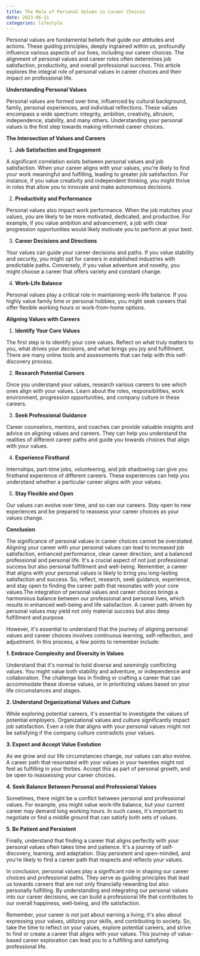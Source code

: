 ```yaml
---
title: The Role of Personal Values in Career Choices
date: 2023-06-21
categories: lifestyle
---
```

Personal values are fundamental beliefs that guide our attitudes and actions. These guiding principles, deeply ingrained within us, profoundly influence various aspects of our lives, including our career choices. The alignment of personal values and career roles often determines job satisfaction, productivity, and overall professional success. This article explores the integral role of personal values in career choices and their impact on professional life.

**Understanding Personal Values**

Personal values are formed over time, influenced by cultural background, family, personal experiences, and individual reflections. These values encompass a wide spectrum: integrity, ambition, creativity, altruism, independence, stability, and many others. Understanding your personal values is the first step towards making informed career choices.

**The Intersection of Values and Careers**

1. **Job Satisfaction and Engagement**

A significant correlation exists between personal values and job satisfaction. When your career aligns with your values, you're likely to find your work meaningful and fulfilling, leading to greater job satisfaction. For instance, if you value creativity and independent thinking, you might thrive in roles that allow you to innovate and make autonomous decisions.

2. **Productivity and Performance**

Personal values also impact work performance. When the job matches your values, you are likely to be more motivated, dedicated, and productive. For example, if you value ambition and advancement, a job with clear progression opportunities would likely motivate you to perform at your best.

3. **Career Decisions and Directions**

Your values can guide your career decisions and paths. If you value stability and security, you might opt for careers in established industries with predictable paths. Conversely, if you value adventure and novelty, you might choose a career that offers variety and constant change.

4. **Work-Life Balance**

Personal values play a critical role in maintaining work-life balance. If you highly value family time or personal hobbies, you might seek careers that offer flexible working hours or work-from-home options.

**Aligning Values with Careers**

1. **Identify Your Core Values**

The first step is to identify your core values. Reflect on what truly matters to you, what drives your decisions, and what brings you joy and fulfillment. There are many online tools and assessments that can help with this self-discovery process.

2. **Research Potential Careers**

Once you understand your values, research various careers to see which ones align with your values. Learn about the roles, responsibilities, work environment, progression opportunities, and company culture in these careers.

3. **Seek Professional Guidance**

Career counselors, mentors, and coaches can provide valuable insights and advice on aligning values and careers. They can help you understand the realities of different career paths and guide you towards choices that align with your values.

4. **Experience Firsthand**

Internships, part-time jobs, volunteering, and job shadowing can give you firsthand experience of different careers. These experiences can help you understand whether a particular career aligns with your values.

5. **Stay Flexible and Open**

Our values can evolve over time, and so can our careers. Stay open to new experiences and be prepared to reassess your career choices as your values change.

**Conclusion**

The significance of personal values in career choices cannot be overstated. Aligning your career with your personal values can lead to increased job satisfaction, enhanced performance, clear career direction, and a balanced professional and personal life. It's a crucial aspect of not just professional success but also personal fulfillment and well-being. Remember, a career that aligns with your personal values is likely to bring you long-lasting satisfaction and success. So, reflect, research, seek guidance, experience, and stay open to finding the career path that resonates with your core values.The integration of personal values and career choices brings a harmonious balance between our professional and personal lives, which results in enhanced well-being and life satisfaction. A career path driven by personal values may yield not only material success but also deep fulfillment and purpose.

However, it's essential to understand that the journey of aligning personal values and career choices involves continuous learning, self-reflection, and adjustment. In this process, a few points to remember include:

**1. Embrace Complexity and Diversity in Values**

Understand that it's normal to hold diverse and seemingly conflicting values. You might value both stability and adventure, or independence and collaboration. The challenge lies in finding or crafting a career that can accommodate these diverse values, or in prioritizing values based on your life circumstances and stages.

**2. Understand Organizational Values and Culture**

While exploring potential careers, it's essential to investigate the values of potential employers. Organizational values and culture significantly impact job satisfaction. Even a role that aligns with your personal values might not be satisfying if the company culture contradicts your values.

**3. Expect and Accept Value Evolution**

As we grow and our life circumstances change, our values can also evolve. A career path that resonated with your values in your twenties might not feel as fulfilling in your thirties. Accept this as part of personal growth, and be open to reassessing your career choices.

**4. Seek Balance Between Personal and Professional Values**

Sometimes, there might be a conflict between personal and professional values. For example, you might value work-life balance, but your current career may demand long working hours. In such cases, it's important to negotiate or find a middle ground that can satisfy both sets of values.

**5. Be Patient and Persistent**

Finally, understand that finding a career that aligns perfectly with your personal values often takes time and patience. It's a journey of self-discovery, learning, and adaptation. Stay persistent and open-minded, and you're likely to find a career path that respects and reflects your values.

In conclusion, personal values play a significant role in shaping our career choices and professional paths. They serve as guiding principles that lead us towards careers that are not only financially rewarding but also personally fulfilling. By understanding and integrating our personal values into our career decisions, we can build a professional life that contributes to our overall happiness, well-being, and life satisfaction.

Remember, your career is not just about earning a living; it's also about expressing your values, utilizing your skills, and contributing to society. So, take the time to reflect on your values, explore potential careers, and strive to find or create a career that aligns with your values. This journey of value-based career exploration can lead you to a fulfilling and satisfying professional life.